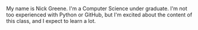 My name is Nick Greene. I'm a Computer Science under graduate. I'm not too experienced with Python or GitHub, but I'm excited about the content of this class, and I expect to learn a lot.
